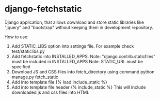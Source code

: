 django-fetchstatic
==================

Django application, that allows download and store static libraries like "jquery" and "bootstrap" without keeping them in development repository.

How to use:

1) Add STATIC_LIBS option into settings file. For example check test/staticlibs.py
2) Add fetchstatic into INSTALLED_APPS. 
    Note: "django.contrib.staticfiles" must be included in INSTALLED_APPS
    Note: STATIC_URL must be specified
3) Download JS and CSS files into fetch_directory using command
    python manage.py fetch_static
4) Add into template file
    {% load include_static %}
5) Add into template file header
    {% include_static %}
   This will include downloaded js and css files into HTML
